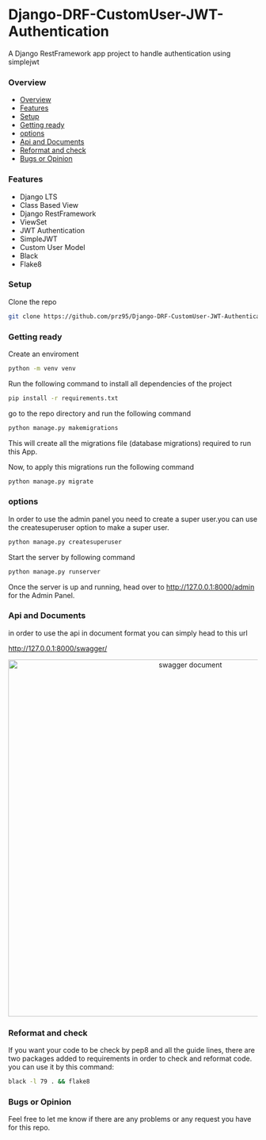 <h1>Django-DRF-CustomUser-JWT-Authentication</h1>
<h3">A Django RestFramework app project to handle authentication using simplejwt</h3>

### Overview
- [Overview](#overview)
- [Features](#features)
- [Setup](#setup)
- [Getting ready](#getting-ready)
- [options](#options)
- [Api and Documents](#api-and-documents)
- [Reformat and check](#reformat-and-check)
- [Bugs or Opinion](#bugs-or-opinion)

### Features
- Django LTS
- Class Based View
- Django RestFramework
- ViewSet
- JWT Authentication
- SimpleJWT
- Custom User Model
- Black
- Flake8


### Setup
Clone the repo
```bash
git clone https://github.com/prz95/Django-DRF-CustomUser-JWT-Authentication.git
```

### Getting ready
Create an enviroment
```bash
python -m venv venv
```

Run the following command to install all dependencies of the project
```bash
pip install -r requirements.txt
```

go to the repo directory and run the following command

```bash
python manage.py makemigrations
```

This will create all the migrations file (database migrations) required to run this App.

Now, to apply this migrations run the following command
```bash
python manage.py migrate
```

### options
In order to use the admin panel you need to create a super user.you can use the createsuperuser option to make a super user.
```bash
python manage.py createsuperuser
```

Start the server by following command

```bash
python manage.py runserver
```

Once the server is up and running, head over to http://127.0.0.1:8000/admin for the Admin Panel. 

### Api and Documents
in order to use the api in document format you can simply head to this url

http://127.0.0.1:8000/swagger/

<p align="center">
<img src="" alt="swagger document" width="720"/>
</p>


### Reformat and check
If you want your code to be check by pep8 and all the guide lines, there are two packages added to requirements in order to check and reformat code.
you can use it by this command:
```bash
black -l 79 . && flake8
```

### Bugs or Opinion
Feel free to let me know if there are any problems or any request you have for this repo.